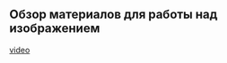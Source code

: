 ## Обзор материалов для работы над изображением

[video](https://player.softculture.cc/embed/online/DIK/DIK_1.1.11_L4-10_Export)